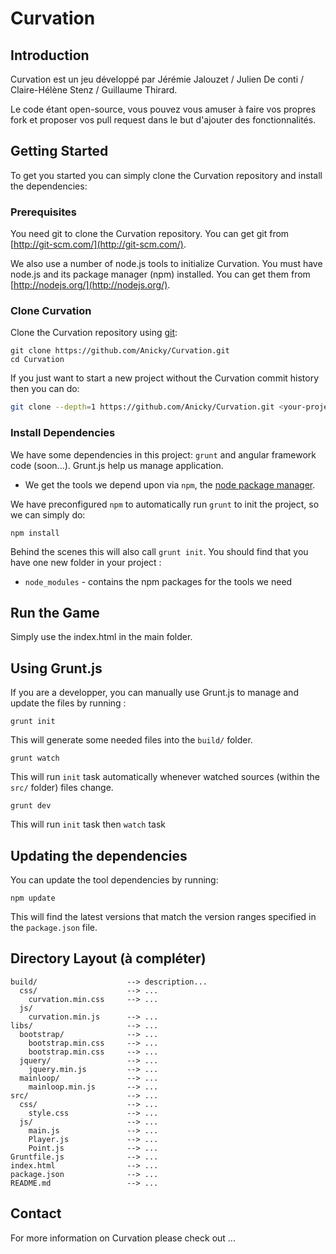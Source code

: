 # Curvation

## Introduction
Curvation est un jeu développé par Jérémie Jalouzet / Julien De conti / Claire-Hélène Stenz / Guillaume Thirard.

Le code étant open-source, vous pouvez vous amuser à faire vos propres fork et proposer vos pull request dans le but d'ajouter des fonctionnalités.

## Getting Started

To get you started you can simply clone the Curvation repository and install the dependencies:

### Prerequisites

You need git to clone the Curvation repository. You can get git from
[http://git-scm.com/](http://git-scm.com/).

We also use a number of node.js tools to initialize Curvation. You must have node.js and
its package manager (npm) installed.  You can get them from [http://nodejs.org/](http://nodejs.org/).

### Clone Curvation

Clone the Curvation repository using [git][git]:

```
git clone https://github.com/Anicky/Curvation.git
cd Curvation
```

If you just want to start a new project without the Curvation commit history then you can do:

```bash
git clone --depth=1 https://github.com/Anicky/Curvation.git <your-project-name>
```

### Install Dependencies

We have some dependencies in this project: `grunt` and angular framework code (soon...).
Grunt.js help us manage application.

* We get the tools we depend upon via `npm`, the [node package manager][npm].

We have preconfigured `npm` to automatically run `grunt` to init the project, so we can simply do:

```
npm install
```

Behind the scenes this will also call `grunt init`.  You should find that you have one new
folder in your project :

* `node_modules` - contains the npm packages for the tools we need

## Run the Game

Simply use the index.html in the main folder.

## Using Grunt.js

If you are a developper, you can manually use Grunt.js to manage and update the files by running :

```
grunt init
```

This will generate some needed files into the `build/` folder.

```
grunt watch
```

This will run `init` task automatically whenever watched sources (within the `src/` folder)  files change.

```
grunt dev
```

This will run `init` task then `watch` task


## Updating the dependencies

You can update the tool dependencies by running:

```
npm update
```

This will find the latest versions that match the version ranges specified in the `package.json` file.

## Directory Layout (à compléter)

```
build/                    --> description...
  css/                    --> ...
    curvation.min.css     --> ...
  js/
    curvation.min.js      --> ...
libs/                     --> ...
  bootstrap/              --> ...
    bootstrap.min.css     --> ...
    bootstrap.min.css     --> ...
  jquery/                 --> ...
    jquery.min.js         --> ...
  mainloop/               --> ...
    mainloop.min.js       --> ...
src/                      --> ...
  css/                    --> ...
    style.css             --> ...
  js/                     --> ...
    main.js               --> ...
    Player.js             --> ...
    Point.js              --> ...
Gruntfile.js              --> ...
index.html                --> ...
package.json              --> ...
README.md                 --> ...
```

## Contact

For more information on Curvation please check out ...

[git]: http://git-scm.com/
[npm]: https://www.npmjs.org/
[node]: http://nodejs.org